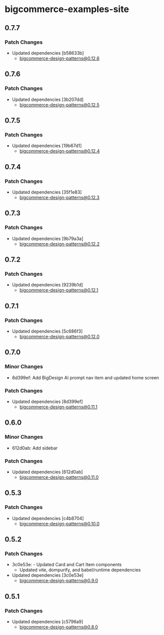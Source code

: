 # bigcommerce-examples-site

## 0.7.7

### Patch Changes

- Updated dependencies [b58633b]
  - bigcommerce-design-patterns@0.12.6

## 0.7.6

### Patch Changes

- Updated dependencies [3b207dd]
  - bigcommerce-design-patterns@0.12.5

## 0.7.5

### Patch Changes

- Updated dependencies [19b67d1]
  - bigcommerce-design-patterns@0.12.4

## 0.7.4

### Patch Changes

- Updated dependencies [35f1e83]
  - bigcommerce-design-patterns@0.12.3

## 0.7.3

### Patch Changes

- Updated dependencies [9b79a3a]
  - bigcommerce-design-patterns@0.12.2

## 0.7.2

### Patch Changes

- Updated dependencies [9239b1d]
  - bigcommerce-design-patterns@0.12.1

## 0.7.1

### Patch Changes

- Updated dependencies [5c686f3]
  - bigcommerce-design-patterns@0.12.0

## 0.7.0

### Minor Changes

- 8d399ef: Add BigDesign AI prompt nav item and updated home screen

### Patch Changes

- Updated dependencies [8d399ef]
  - bigcommerce-design-patterns@0.11.1

## 0.6.0

### Minor Changes

- 612d0ab: Add sidebar

### Patch Changes

- Updated dependencies [612d0ab]
  - bigcommerce-design-patterns@0.11.0

## 0.5.3

### Patch Changes

- Updated dependencies [c4b8704]
  - bigcommerce-design-patterns@0.10.0

## 0.5.2

### Patch Changes

- 3c0e53e: - Updated Card and Cart Item components
  - Updated vite, dompurify, and babel/runtime dependencies
- Updated dependencies [3c0e53e]
  - bigcommerce-design-patterns@0.9.0

## 0.5.1

### Patch Changes

- Updated dependencies [c5796a9]
  - bigcommerce-design-patterns@0.8.0
